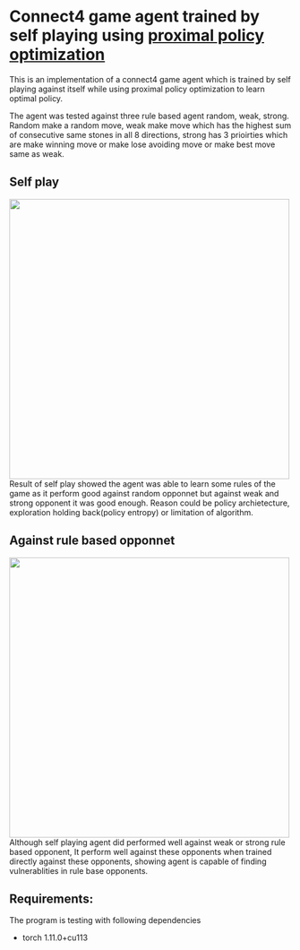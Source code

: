 # Connect4 game agent trained by self playing using [proximal policy optimization](https://arxiv.org/abs/1707.06347)
This is an implementation of a connect4 game agent which is trained by self playing against itself while using proximal policy optimization to learn optimal policy.

The agent was tested against three rule based agent random, weak, strong. Random make a random move, weak make move which has the highest sum of consecutive same stones in all 8 directions, strong has 3 prioirties which are make winning move or make lose avoiding move or make best move same as weak.

## Self play
<img src="https://i.imgur.com/sKG4Lgo.png" width="500" >
<br/>
Result of self play showed the agent was able to learn some rules of the game as it perform good against random opponnet but against weak and strong opponent it was good enough. Reason could be policy archietecture, exploration holding back(policy entropy) or limitation of algorithm.

## Against rule based opponnet
<img src="https://i.imgur.com/N76Zg36.png" width="500" >
<br/>
Although self playing agent did performed well against weak or strong rule based opponent, It perform well against these opponents when trained directly against these opponents, showing agent is capable of finding vulnerablities in rule base opponents.

## Requirements:
The program is testing with following dependencies
- torch   1.11.0+cu113